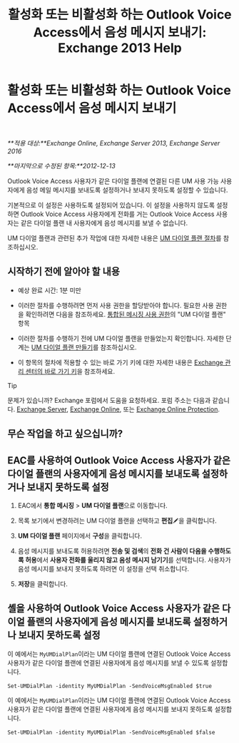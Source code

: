 ﻿---
title: '활성화 또는 비활성화 하는 Outlook Voice Access에서 음성 메시지 보내기: Exchange 2013 Help'
TOCTitle: 활성화 또는 비활성화 하는 Outlook Voice Access에서 음성 메시지 보내기
ms:assetid: 63544ae2-6a28-40b2-82fc-3df83e93ee56
ms:mtpsurl: https://technet.microsoft.com/ko-kr/library/Ee423546(v=EXCHG.150)
ms:contentKeyID: 52057986
ms.date: 05/22/2018
mtps_version: v=EXCHG.150
ms.translationtype: MT
---

# 활성화 또는 비활성화 하는 Outlook Voice Access에서 음성 메시지 보내기

 

_**적용 대상:**Exchange Online, Exchange Server 2013, Exchange Server 2016_

_**마지막으로 수정된 항목:**2012-12-13_

Outlook Voice Access 사용자가 같은 다이얼 플랜에 연결된 다른 UM 사용 가능 사용자에게 음성 메일 메시지를 보내도록 설정하거나 보내지 못하도록 설정할 수 있습니다.

기본적으로 이 설정은 사용하도록 설정되어 있습니다. 이 설정을 사용하지 않도록 설정하면 Outlook Voice Access 사용자에게 전화를 거는 Outlook Voice Access 사용자는 같은 다이얼 플랜 내 사용자에게 음성 메시지를 보낼 수 없습니다.

UM 다이얼 플랜과 관련된 추가 작업에 대한 자세한 내용은 [UM 다이얼 플랜 절차](um-dial-plan-procedures-exchange-2013-help.md)를 참조하십시오.

## 시작하기 전에 알아야 할 내용

  - 예상 완료 시간: 1분 미만

  - 이러한 절차를 수행하려면 먼저 사용 권한을 할당받아야 합니다. 필요한 사용 권한을 확인하려면 다음을 참조하세요. [통합된 메시징 사용 권한](unified-messaging-permissions-exchange-2013-help.md)의 "UM 다이얼 플랜" 항목

  - 이러한 절차를 수행하기 전에 UM 다이얼 플랜을 만들었는지 확인합니다. 자세한 단계는 [UM 다이얼 플랜 만들기](create-a-um-dial-plan-exchange-2013-help.md)를 참조하십시오.

  - 이 항목의 절차에 적용할 수 있는 바로 가기 키에 대한 자세한 내용은 [Exchange 관리 센터의 바로 가기 키](keyboard-shortcuts-in-the-exchange-admin-center-exchange-online-protection-help.md)을 참조하세요.


> [!TIP]
> 문제가 있습니까? Exchange 포럼에서 도움을 요청하세요. 포럼 주소는 다음과 같습니다. <A href="https://go.microsoft.com/fwlink/p/?linkid=60612">Exchange Server</A>, <A href="https://go.microsoft.com/fwlink/p/?linkid=267542">Exchange Online</A>, 또는 <A href="https://go.microsoft.com/fwlink/p/?linkid=285351">Exchange Online Protection</A>.



## 무슨 작업을 하고 싶으십니까?

## EAC를 사용하여 Outlook Voice Access 사용자가 같은 다이얼 플랜의 사용자에게 음성 메시지를 보내도록 설정하거나 보내지 못하도록 설정

1.  EAC에서 **통합 메시징** \> **UM 다이얼 플랜**으로 이동합니다.

2.  목록 보기에서 변경하려는 UM 다이얼 플랜을 선택하고 **편집**![편집 아이콘](images/JJ218640.6f53ccb2-1f13-4c02-bea0-30690e6ea71d(EXCHG.150).gif "편집 아이콘")을 클릭합니다.

3.  **UM 다이얼 플랜** 페이지에서 **구성**을 클릭합니다.

4.  음성 메시지를 보내도록 허용하려면 **전송 및 검색**의 **전화 건 사람이 다음을 수행하도록 허용**에서 **사용자 전화를 울리지 않고 음성 메시지 남기기**를 선택합니다. 사용자가 음성 메시지를 보내지 못하도록 하려면 이 설정을 선택 취소합니다.

5.  **저장**을 클릭합니다.

## 셸을 사용하여 Outlook Voice Access 사용자가 같은 다이얼 플랜의 사용자에게 음성 메시지를 보내도록 설정하거나 보내지 못하도록 설정

이 예에서는 `MyUMDialPlan`이라는 UM 다이얼 플랜에 연결된 Outlook Voice Access 사용자가 같은 다이얼 플랜에 연결된 사용자에게 음성 메시지를 보낼 수 있도록 설정합니다.

    Set-UMDialPlan -identity MyUMDialPlan -SendVoiceMsgEnabled $true

이 예에서는 `MyUMDialPlan`이라는 UM 다이얼 플랜에 연결된 Outlook Voice Access 사용자가 같은 다이얼 플랜에 연결된 사용자에게 음성 메시지를 보내지 못하도록 설정합니다.

    Set-UMDialPlan -identity MyUMDialPlan -SendVoiceMsgEnabled $false

